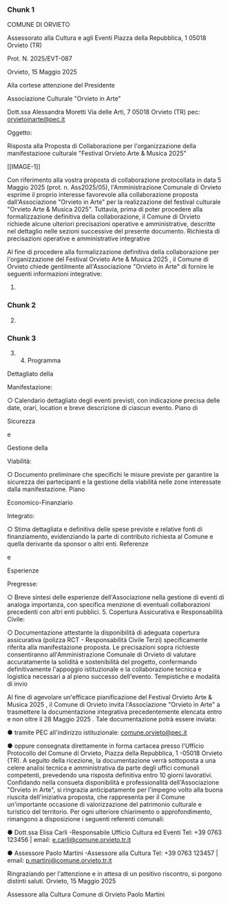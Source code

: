 ### Chunk 1

COMUNE DI ORVIETO

Assessorato alla Cultura e agli Eventi Piazza della Repubblica, 1 05018 Orvieto (TR)

Prot. N. 2025/EVT-087

Orvieto, 15 Maggio 2025

Alla cortese attenzione del Presidente

Associazione Culturale "Orvieto in Arte"

Dott.ssa Alessandra Moretti Via delle Arti, 7 05018 Orvieto (TR) pec: orvietoinarte@pec.it

Oggetto:

Risposta alla Proposta di Collaborazione per l'organizzazione della manifestazione culturale "Festival Orvieto Arte & Musica 2025"

[[IMAGE-1]]

Con riferimento alla vostra proposta di collaborazione protocollata in data 5 Maggio 2025 (prot. n. Ass2025/05), l'Amministrazione Comunale di Orvieto esprime il proprio interesse favorevole alla collaborazione proposta dall'Associazione "Orvieto in Arte" per la realizzazione del festival culturale "Orvieto Arte & Musica 2025". Tuttavia,  prima  di  poter  procedere  alla  formalizzazione  definitiva  della  collaborazione,  il Comune di Orvieto richiede alcune ulteriori precisazioni operative e amministrative, descritte nel dettaglio nelle sezioni successive del presente documento. Richiesta  di  precisazioni  operative  e  amministrative integrative

Al fine di procedere alla formalizzazione definitiva della collaborazione per l'organizzazione del Festival  Orvieto  Arte  &  Musica  2025 ,  il  Comune  di  Orvieto  chiede  gentilmente all'Associazione "Orvieto in Arte" di fornire le seguenti informazioni integrative:

1.

### Chunk 2

2.

### Chunk 3

3. 4. Programma

Dettagliato della

Manifestazione:

○ Calendario dettagliato degli eventi previsti, con indicazione precisa delle date, orari, location e breve descrizione di ciascun evento. Piano di

Sicurezza

e

Gestione della

Viabilità:

○ Documento  preliminare  che  specifichi  le  misure  previste  per  garantire  la sicurezza dei partecipanti e la gestione della viabilità nelle zone interessate dalla manifestazione. Piano

Economico-Finanziario

Integrato:

○ Stima dettagliata e definitiva delle spese previste e relative fonti di finanziamento, evidenziando la parte di contributo richiesta al Comune e quella derivante da sponsor o altri enti. Referenze

e

Esperienze

Pregresse:

○ Breve  sintesi  delle  esperienze  dell'Associazione  nella  gestione  di  eventi  di analoga  importanza,  con  specifica  menzione  di  eventuali  collaborazioni precedenti con altri enti pubblici. 5. Copertura Assicurativa e Responsabilità Civile:

○ Documentazione attestante la disponibilità di adeguata copertura assicurativa (polizza RCT  -  Responsabilità Civile Terzi) specificamente riferita alla manifestazione proposta. Le  precisazioni  sopra  richieste  consentiranno  all'Amministrazione  Comunale  di  Orvieto  di valutare accuratamente la solidità e sostenibilità del progetto, confermando definitivamente l'appoggio istituzionale e la collaborazione tecnica e logistica necessari a al pieno successo dell'evento. Tempistiche e modalità di invio

Al fine di agevolare un'efficace pianificazione del Festival Orvieto Arte & Musica 2025 ,  il Comune di Orvieto invita l'Associazione "Orvieto in Arte" a trasmettere la documentazione integrativa precedentemente elencata entro e non oltre il 28 Maggio 2025 . Tale documentazione potrà essere inviata:

● tramite PEC all'indirizzo istituzionale: comune.orvieto@pec.it

● oppure  consegnata  direttamente  in  forma  cartacea  presso  l'Ufficio  Protocollo  del Comune di Orvieto, Piazza della Repubblica, 1 -05018 Orvieto (TR). A seguito della ricezione, la documentazione verrà sottoposta a una celere analisi tecnica e amministrativa da parte degli uffici comunali competenti, prevedendo una risposta definitiva entro 10 giorni lavorativi. Confidando nella consueta disponibilità e professionalità dell'Associazione "Orvieto in Arte", si ringrazia anticipatamente per l'impegno volto alla buona riuscita dell'iniziativa proposta, che rappresenta per il Comune un'importante occasione di valorizzazione del patrimonio culturale e turistico del territorio. Per  ogni  ulteriore  chiarimento  o  approfondimento,  rimangono  a  disposizione  i  seguenti referenti comunali:

● Dott.ssa Elisa Carli -Responsabile Ufficio Cultura ed Eventi Tel: +39 0763 123456 | email: e.carli@comune.orvieto.tr.it

● Assessore Paolo Martini -Assessore alla Cultura Tel: +39 0763 123457 | email: p.martini@comune.orvieto.tr.it

Ringraziando per l'attenzione e in attesa di un positivo riscontro, si porgono distinti saluti. Orvieto, 15 Maggio 2025

Assessore alla Cultura Comune di Orvieto Paolo Martini

